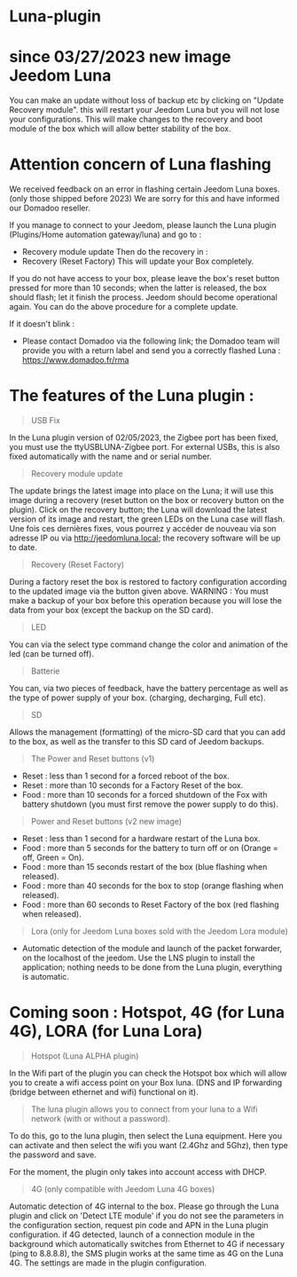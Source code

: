 # Luna-plugin

# since 03/27/2023 new image Jeedom Luna
You can make an update without loss of backup etc by clicking on "Update Recovery module". this will restart your Jeedom Luna but you will not lose your configurations. This will make changes to the recovery and boot module of the box which will allow better stability of the box.

# Attention concern of Luna flashing

We received feedback on an error in flashing certain Jeedom Luna boxes. (only those shipped before 2023)
We are sorry for this and have informed our Domadoo reseller.

If you manage to connect to your Jeedom, please launch the Luna plugin (Plugins/Home automation gateway/luna) and go to : 
  - Recovery module update
Then do the recovery in :
  - Recovery (Reset Factory)
This will update your Box completely.

If you do not have access to your box, please leave the box's reset button pressed for more than 10 seconds; when the latter is released, the box should flash; let it finish the process. Jeedom should become operational again. You can do the above procedure for a complete update.

If it doesn't blink : 
 - Please contact Domadoo via the following link; the Domadoo team will provide you with a return label and send you a correctly flashed Luna :
https://www.domadoo.fr/rma

# The features of the Luna plugin :

> USB Fix

In the Luna plugin version of 02/05/2023, the Zigbee port has been fixed, you must use the ttyUSBLUNA-Zigbee port.
For external USBs, this is also fixed automatically with the name and or serial number.

> Recovery module update

The update brings the latest image into place on the Luna; it will use this image during a recovery (reset button on the box or recovery button on the plugin).
Click on the recovery button; the Luna will download the latest version of its image and restart, the green LEDs on the Luna case will flash. 
Une fois ces dernières fixes, vous pourrez y accéder de nouveau via son adresse IP ou via http://jeedomluna.local; the recovery software will be up to date.

> Recovery (Reset Factory)

During a factory reset the box is restored to factory configuration according to the updated image via the button given above. 
WARNING : You must make a backup of your box before this operation because you will lose the data from your box (except the backup on the SD card).

> LED

You can via the select type command change the color and animation of the led (can be turned off).

> Batterie

You can, via two pieces of feedback, have the battery percentage as well as the type of power supply of your box. (charging, decharging, Full etc).

> SD

Allows the management (formatting) of the micro-SD card that you can add to the box, as well as the transfer to this SD card of Jeedom backups.

> The Power and Reset buttons (v1)

- Reset : less than 1 second for a forced reboot of the box.
- Reset : more than 10 seconds for a Factory Reset of the box.
- Food : more than 10 seconds for a forced shutdown of the Fox with battery shutdown (you must first remove the power supply to do this).

> Power and Reset buttons (v2 new image)

- Reset : less than 1 second for a hardware restart of the Luna box.
- Food : more than 5 seconds for the battery to turn off or on (Orange = off, Green = On).
- Food : more than 15 seconds restart of the box (blue flashing when released).
- Food : more than 40 seconds for the box to stop (orange flashing when released).
- Food : more than 60 seconds to Reset Factory of the box (red flashing when released).

> Lora (only for Jeedom Luna boxes sold with the Jeedom Lora module)

- Automatic detection of the module and launch of the packet forwarder, on the localhost of the jeedom. Use the LNS plugin to install the application; nothing needs to be done from the Luna plugin, everything is automatic.

# Coming soon : Hotspot, 4G (for Luna 4G), LORA (for Luna Lora)

> Hotspot (Luna ALPHA plugin)

In the Wifi part of the plugin you can check the Hotspot box which will allow you to create a wifi access point on your Box luna. (DNS and IP forwarding (bridge between ethernet and wifi) functional on it).

> The luna plugin allows you to connect from your luna to a Wifi network (with or without a password).

To do this, go to the luna plugin, then select the Luna equipment. Here you can activate and then select the wifi you want (2.4Ghz and 5Ghz), then type the password and save.

For the moment, the plugin only takes into account access with DHCP.

> 4G (only compatible with Jeedom Luna 4G boxes)

Automatic detection of 4G internal to the box. Please go through the Luna plugin and click on 'Detect LTE module' if you do not see the parameters in the configuration section, request pin code and APN in the Luna plugin configuration.
if 4G detected, launch of a connection module in the background which automatically switches from Ethernet to 4G if necessary (ping to 8.8.8.8), the SMS plugin works at the same time as 4G on the Luna 4G.
The settings are made in the plugin configuration.
